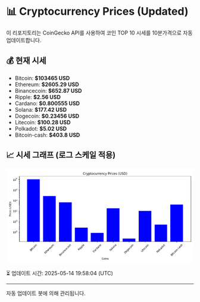 
# 📊 Cryptocurrency Prices (Updated)

이 리포지토리는 CoinGecko API를 사용하여 코인 TOP 10 시세를 10분가격으로 자동 업데이트합니다.

## 💰 현재 시세
- Bitcoin: **$103465 USD**
- Ethereum: **$2605.29 USD**
- Binancecoin: **$652.87 USD**
- Ripple: **$2.56 USD**
- Cardano: **$0.800555 USD**
- Solana: **$177.42 USD**
- Dogecoin: **$0.23456 USD**
- Litecoin: **$100.28 USD**
- Polkadot: **$5.02 USD**
- Bitcoin-cash: **$403.8 USD**

## 📈 시세 그래프 (로그 스케일 적용)
![Crypto Prices](crypto_prices.png)

⏳ 업데이트 시간: 2025-05-14 19:58:04 (UTC)

---
자동 업데이트 봇에 의해 관리됩니다.
